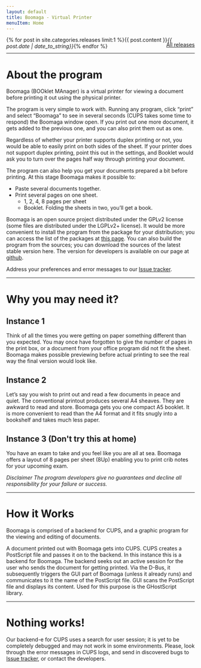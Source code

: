 ```yaml
---
layout: default
title: Boomaga - Virtual Printer
menuItem: Home
---
```


{% for post in site.categories.releases limit:1 %}{{ post.content }}<i>{{ post.date | date_to_string}}</i>{% endfor %}

<div style="text-align: right; margin-top:-35px;"><a href="releases/">All releases</a></div>

----------------------------

About the program
=================

Boomaga (BOOklet MAnager) is a virtual printer for viewing a document before printing it out using the physical printer.

The program is very simple to work with. Running any program, click “print” and select “Boomaga” to see in several seconds (CUPS takes some time to respond) the Boomaga window open. If you print out one more document, it gets added to the previous one, and you can also print them out as one.

Regardless of whether your printer supports duplex printing or not, you would be able to easily print on both sides of the sheet. If your printer does not support duplex printing, point this out in the settings, and Booklet would ask you to turn over the pages half way through printing your document.

The program can also help you get your documents prepared a bit before printing. At this stage Boomaga makes it possible to:

* Paste several documents together.
* Print several pages on one sheet.
    * 1, 2, 4, 8 pages per sheet
    * Booklet. Folding the sheets in two, you’ll get a book.

    
Boomaga is an open source project distributed under the GPLv2 license (some files are distributed under the LGPLv2+ license). It would be more convenient to install the program from the package for your distribution; you can access the list of the packages at [this page](download). You can also build the program from the sources; you can download the sources of the latest stable version here. The version for developers is available on our page at [github](https://github.com/Boomaga/boomaga).

Address your preferences and error messages to our [Issue tracker](https://github.com/Boomaga/boomaga/issues).

----------------------------

Why you may need it?
====================

Instance 1
----------

Think of all the times you were getting on paper something different than you expected. You may once have forgotten to give the number of pages in the print box, or a document from your office program did not fit the sheet. Boomaga makes possible previewing before actual printing to see the real way the final version would look like.

Instance 2
----------

Let’s say you wish to print out and read a few documents in peace and quiet. The conventional printout produces several A4 sheaves. They are awkward to read and store. Boomaga gets you one compact A5 booklet. It is more convenient to read than the A4 format and it fits snugly into a bookshelf and takes much less paper.

Instance 3 (Don't try this at home)
-----------------------------------

You have an exam to take and you feel like you are all at sea. Boomaga offers a layout of 8 pages per sheet (8Up) enabling you to print crib notes for your upcoming exam.

  *Disclaimer*
  *The program developers give no guarantees and decline all responsibility for your failure or success.*

----------------------------  
  
How it Works
============

Boomaga is comprised of a backend for CUPS, and a graphic program for the viewing and editing of documents.

A document printed out with Boomaga gets into CUPS. CUPS creates a PostScript file and passes it on to the backend. In this instance this is a backend for Boomaga. The backend seeks out an active session for the user who sends the document for getting printed. Via the D-Bus, it subsequently triggers the GUI part of Boomaga (unless it already runs) and communicates to it the name of the PostScript file. GUI scans the PostScript file and displays its content. Used for this purpose is the GHostScript library.

----------------------------

Nothing works!
==============

Our backend-е for CUPS uses a search for user session; it is yet to be completely debugged and may not work in some environments. Please, look through the error messages in CUPS logs, and send in discovered bugs to [Issue tracker](https://github.com/Boomaga/boomaga/issues), or contact the developers.
